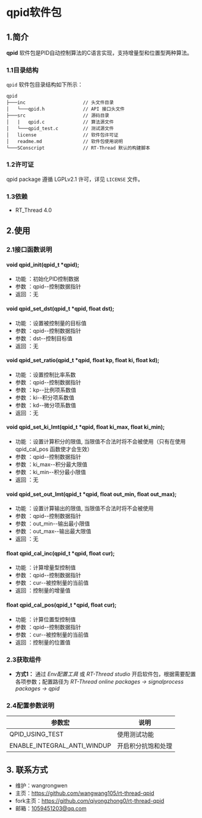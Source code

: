 ﻿# qpid软件包

## 1.简介

**qpid** 软件包是PID自动控制算法的C语言实现，支持增量型和位置型两种算法。

### 1.1目录结构

`qpid` 软件包目录结构如下所示：

``` 
qpid
├───inc                     // 头文件目录
│   └───qpid.h           	// API 接口头文件
├───src                     // 源码目录
│   |   qpid.c              // 算法源文件
│   └───qpid_test.c         // 测试源文件
│   license                 // 软件包许可证
│   readme.md               // 软件包使用说明
└───SConscript              // RT-Thread 默认的构建脚本
```

### 1.2许可证

qpid package 遵循 LGPLv2.1 许可，详见 `LICENSE` 文件。

### 1.3依赖

- RT_Thread 4.0

## 2.使用

### 2.1接口函数说明

#### void qpid_init(qpid_t *qpid);
- 功能 ：初始化PID控制数据
- 参数 ：qpid--控制数据指针
- 返回 ：无

#### void qpid_set_dst(qpid_t *qpid, float dst);
- 功能 ：设置被控制量的目标值
- 参数 ：qpid--控制数据指针
- 参数 ：dst--控制目标值
- 返回 ：无

#### void qpid_set_ratio(qpid_t *qpid, float kp, float ki, float kd);
- 功能 ：设置控制比率系数
- 参数 ：qpid--控制数据指针
- 参数 ：kp--比例项系数值
- 参数 ：ki--积分项系数值
- 参数 ：kd--微分项系数值
- 返回 ：无

#### void qpid_set_ki_lmt(qpid_t *qpid, float ki_max, float ki_min);
- 功能 ：设置计算积分的限值, 当限值不合法时将不会被使用（只有在使用qpid_cal_pos 函数使才会生效）
- 参数 ：qpid--控制数据指针
- 参数 ：ki_max--积分最大限值
- 参数 ：ki_min--积分最小限值
- 返回 ：无

#### void qpid_set_out_lmt(qpid_t *qpid, float out_min, float out_max);
- 功能 ：设置计算输出的限值, 当限值不合法时将不会被使用
- 参数 ：qpid--控制数据指针
- 参数 ：out_min--输出最小限值
- 参数 ：out_max--输出最大限值
- 返回 ：无

#### float qpid_cal_inc(qpid_t *qpid, float cur);
- 功能 ：计算增量型控制值
- 参数 ：qpid--控制数据指针
- 参数 ：cur--被控制量的当前值
- 返回 ：控制量的增量值

#### float qpid_cal_pos(qpid_t *qpid, float cur);
- 功能 ：计算位置型控制值
- 参数 ：qpid--控制数据指针
- 参数 ：cur--被控制量的当前值
- 返回 ：控制量的位置值

### 2.3获取组件

- **方式1：**
通过 *Env配置工具* 或 *RT-Thread studio* 开启软件包，根据需要配置各项参数；配置路径为 *RT-Thread online packages -> signalprocess packages -> qpid* 


### 2.4配置参数说明

| 参数宏 | 说明 |
| ---- | ---- |
| QPID_USING_TEST       | 使用测试功能
| ENABLE_INTEGRAL_ANTI_WINDUP | 开启积分抗饱和处理

## 3. 联系方式

* 维护：wangrongwen
* 主页：https://github.com/wangwang105/rt-thread-qpid
* fork主页：https://github.com/qiyongzhong0/rt-thread-qpid
* 邮箱：1059451203@qq.com
